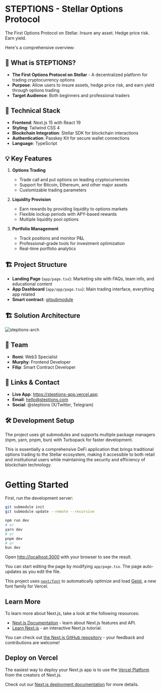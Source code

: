 # STEPTIONS - Stellar Options Protocol

The First Options Protocol on Stellar. Insure any asset. Hedge price risk. Earn yield.

Here's a comprehensive overview:

## 🚀 **What is STEPTIONS?**
- **The First Options Protocol on Stellar** - A decentralized platform for trading cryptocurrency options
- **Purpose**: Allow users to insure assets, hedge price risk, and earn yield through options trading
- **Target Audience**: Both beginners and professional traders

## 🔧 **Technical Stack**
- **Frontend**: Next.js 15 with React 19
- **Styling**: Tailwind CSS 4
- **Blockchain Integration**: Stellar SDK for blockchain interactions
- **Authentication**: Passkey Kit for secure wallet connections
- **Language**: TypeScript

## 💡 **Key Features**

1. **Options Trading**
    - Trade call and put options on leading cryptocurrencies
    - Support for Bitcoin, Ethereum, and other major assets
    - Customizable trading parameters

2. **Liquidity Provision**
    - Earn rewards by providing liquidity to options markets
    - Flexible lockup periods with APY-based rewards
    - Multiple liquidity pool options

3. **Portfolio Management**
    - Track positions and monitor P&L
    - Professional-grade tools for investment optimization
    - Real-time portfolio analytics

## 🏗️ **Project Structure**
- **Landing Page** (`app/page.tsx`): Marketing site with FAQs, team info, and educational content
- **App Dashboard** (`app/app/page.tsx`): Main trading interface, everything app related
- **Smart contract**: [gitsubmodule](https://github.com/f1l1ph/stellar-hack-Pera-2025)

## 🏗️ **Solution Architecture**
![steptions-arch](https://github.com/user-attachments/assets/1d4bdfb3-43a2-4ca6-9055-65cd150a3848)

## 👥 **Team**
- **Romi**: Web3 Specialist
- **Murphy**: Frontend Developer
- **Filip**: Smart Contract Developer

## 🔗 **Links & Contact**
- **Live App**: https://steptions-app.vercel.app
- **Email**: hello@steptions.com
- **Social**: @steptions (X/Twitter, Telegram)

## 🛠️ **Development Setup**
The project uses git submodules and supports multiple package managers (npm, yarn, pnpm, bun) with Turbopack for faster development.

This is essentially a comprehensive DeFi application that brings traditional options trading to the Stellar ecosystem, making it accessible to both retail and institutional users while maintaining the security and efficiency of blockchain technology.

# Getting Started

First, run the development server:

```bash
git submodule init
git submodule update --remote --recursive

npm run dev
# or
yarn dev
# or
pnpm dev
# or
bun dev
```

Open [http://localhost:3000](http://localhost:3000) with your browser to see the result.

You can start editing the page by modifying `app/page.tsx`. The page auto-updates as you edit the file.

This project uses [`next/font`](https://nextjs.org/docs/app/building-your-application/optimizing/fonts) to automatically optimize and load [Geist](https://vercel.com/font), a new font family for Vercel.

## Learn More

To learn more about Next.js, take a look at the following resources:

- [Next.js Documentation](https://nextjs.org/docs) - learn about Next.js features and API.
- [Learn Next.js](https://nextjs.org/learn) - an interactive Next.js tutorial.

You can check out [the Next.js GitHub repository](https://github.com/vercel/next.js) - your feedback and contributions are welcome!

## Deploy on Vercel

The easiest way to deploy your Next.js app is to use the [Vercel Platform](https://vercel.com/new?utm_medium=default-template&filter=next.js&utm_source=create-next-app&utm_campaign=create-next-app-readme) from the creators of Next.js.

Check out our [Next.js deployment documentation](https://nextjs.org/docs/app/building-your-application/deploying) for more details.
